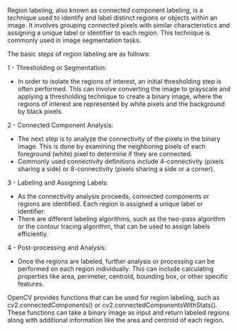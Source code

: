 Region labeling, also known as connected component labeling, is a technique used to identify and label distinct regions or objects within an image. It involves grouping connected pixels with similar characteristics and assigning a unique label or identifier to each region. This technique is commonly used in image segmentation tasks.

The basic steps of region labeling are as follows:

1 - Thresholding or Segmentation:

- In order to isolate the regions of interest, an initial thresholding step is often performed. This can involve converting the image to grayscale and applying a thresholding technique to create a binary image, where the regions of interest are represented by white pixels and the background by black pixels.

2 - Connected Component Analysis:

- The next step is to analyze the connectivity of the pixels in the binary image. This is done by examining the neighboring pixels of each foreground (white) pixel to determine if they are connected.
- Commonly used connectivity definitions include 4-connectivity (pixels sharing a side) or 8-connectivity (pixels sharing a side or a corner).

3 - Labeling and Assigning Labels:

- As the connectivity analysis proceeds, connected components or regions are identified. Each region is assigned a unique label or identifier.
- There are different labeling algorithms, such as the two-pass algorithm or the contour tracing algorithm, that can be used to assign labels efficiently.

4 - Post-processing and Analysis:

- Once the regions are labeled, further analysis or processing can be performed on each region individually. This can include calculating properties like area, perimeter, centroid, bounding box, or other specific features.

OpenCV provides functions that can be used for region labeling, such as cv2.connectedComponents() or cv2.connectedComponentsWithStats(). These functions can take a binary image as input and return labeled regions along with additional information like the area and centroid of each region.